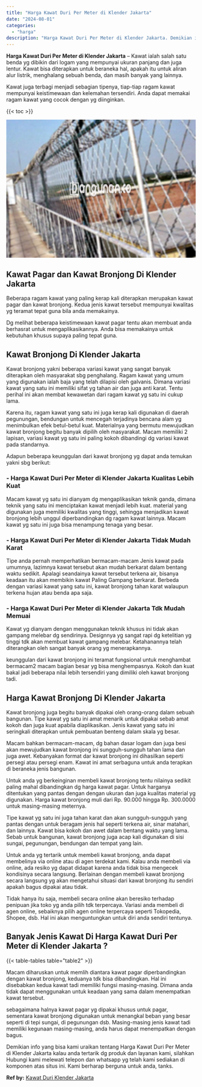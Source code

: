 ```yaml
---
title: "Harga Kawat Duri Per Meter di Klender Jakarta"
date: "2024-08-01"
categories: 
  - "harga"
description: "Harga Kawat Duri Per Meter di Klender Jakarta. Demikian info yang bisa kami uraikan tentang Harga Kawat Duri Per Meter di Klender Jakarta kalau anda tertarik..."
---
```


**Harga Kawat Duri Per Meter di Klender Jakarta** – Kawat ialah salah satu benda yg dibikin dari logam yang mempunyai ukuran panjang dan juga lentur. Kawat bisa diterapkan untuk beraneka hal, apakah itu untuk aliran alur listrik, menghalang sebuah benda, dan masih banyak yang lainnya.

Kawat juga terbagi menjadi sebagian tipenya, tiap-tiap ragam kawat mempunyai keistimewaan dan kelemahan tersendiri. Anda dapat memakai ragam kawat yang cocok dengan yg diinginkan.

{{< toc >}}

![Harga Kawat Duri Per Meter di Klender Jakarta](/images/jual-kawat-murah52.png)

## Kawat Pagar dan Kawat Bronjong Di Klender Jakarta

Beberapa ragam kawat yang paling kerap kali diterapkan merupakan kawat pagar dan kawat bronjong. Kedua jenis kawat tersebut mempunyai kwalitas yg teramat tepat guna bila anda memakainya.

Dg melihat beberapa keistimewaan kawat pagar tentu akan membuat anda berhasrat untuk mengaplikasikannya. Anda bisa memakainya untuk kebutuhan khusus supaya paling tepat guna.

## Kawat Bronjong Di Klender Jakarta

Kawat bronjong yakni beberapa variasi kawat yang sangat banyak diterapkan oleh masyarakat sbg penghalang. Ragam kawat yang umum yang digunakan ialah baja yang telah dilapisi oleh galvanis. Dimana variasi kawat yang satu ini memiliki sifat yg tahan air dan juga anti karat. Tentu perihal ini akan membat kewawetan dari ragam kawat yg satu ini cukup lama.

Karena itu, ragam kawat yang satu ini juga kerap kali digunakan di daerah pegunungan, bendungan untuk mencegah terjadinya bencana alam yg menimbulkan efek betul-betul kuat. Materialnya yang bermutu mewujudkan kawat bronjong begitu banyak dipilih oleh masyarakat. Macam memiliki 2 lapisan, variasi kawat yg satu ini paling kokoh dibandingi dg variasi kawat pada standarnya.

Adapun beberapa keunggulan dari kawat bronjong yg dapat anda temukan yakni sbg berikut:

### \- Harga Kawat Duri Per Meter di Klender Jakarta Kualitas Lebih Kuat

Macam kawat yg satu ini dianyam dg mengaplikasikan teknik ganda, dimana teknik yang satu ini menciptakan kawat menjadi lebih kuat. material yang digunakan juga memiliki kwalitas yang tinggi, sehingga menjadikan kawat bronjong lebih unggul diperbandingkan dg ragam kawat lainnya. Macam kawat yg satu ini juga bisa menampung tenaga yang besar.

### \- Harga Kawat Duri Per Meter di Klender Jakarta Tidak Mudah Karat

Tipe anda pernah memperhatikan bermacam-macam Jenis kawat pada umumnya, lazimnya kawat tersebut akan mudah berkarat dalam bentang waktu sedikit. Apalagi seandainya kawat tersebut terkena air, bisanya keadaan itu akan membikin kawat Paling Gampang berkarat. Berbeda dengan variasi kawat yang satu ini, kawat bronjong tahan karat walaupun terkena hujan atau benda apa saja.

### \- Harga Kawat Duri Per Meter di Klender Jakarta Tdk Mudah Memuai

Kawat yg dianyam dengan menggunakan teknik khusus ini tidak akan gampang melebar dg sendirinya. Designnya yg sangat rapi dg ketelitian yg tinggi tdk akan membuat kawat gampang melebar. Ketahanannya telah diterangkan oleh sangat banyak orang yg menerapkannya.

keunggulan dari kawat bronjong ini teramat fungsional untuk menghambat bermacam2 macam bagian besar yg bisa menghempasnya. Kokoh dan kuat bakal jadi beberapa nilai lebih tersendiri yang dimiliki oleh kawat bronjong tadi.

## Harga Kawat Bronjong Di Klender Jakarta

Kawat bronjong juga begitu banyak dipakai oleh orang-orang dalam sebuah bangunan. Tipe kawat yg satu ini amat menarik untuk dipakai sebab amat kokoh dan juga kuat apabila diaplikasikan. Jenis kawat yang satu ini seringkali diterapkan untuk pembuatan benteng dalam skala yg besar.

Macam bahkan bermacam-macam, dg bahan dasar logam dan juga besi akan mewujudkan kawat bronjong ini sungguh-sungguh tahan lama dan juga awet. Kebanyakan format dar kawat bronjong ini dihasilkan seperti persegi atau persegi enam. Kawat ini amat serbaguna untuk anda terapkan di beraneka jenis bangunan.

Untuk anda yg berkeinginan membeli kawat bronjong tentu nilainya sedikit paling mahal dibandingkan dg harga kawat pagar. Untuk harganya ditentukan yang pantas dengan dengan ukuran dan juga kualitas material yg digunakan. Harga kawat bronjong muli dari Rp. 90.000 hingga Rp. 300.0000 untuk masing-masing meternya.

Tipe kawat yg satu ini juga tahan karat dan akan sungguh-sungguh yang pantas dengan untuk beragam jenis hal seperti terkena air, sinar matahari, dan lainnya. Kawat bisa kokoh dan awet dalam bentang waktu yang lama. Sebab untuk bangunan, kawat bronjong juga acap kali digunakan di sisi sungai, pegunungan, bendungan dan tempat yang lain.

Untuk anda yg tertarik untuk membeli kawat bronjong, anda dapat membelinya via online atau di agen terdekat kami. Kalau anda membeli via online, ada resiko yg dapat didapat karena anda tidak bisa mengecek kondisinya secara langsung. Berlainan dengan membeli kawat bronjong secara langsung yg akan mengetahui situasi dari kawat bronjong itu sendiri apakah bagus dipakai atau tidak.

Tidak hanya itu saja, membeli secara online akan beresiko terhadap penipuan jika toko yg anda pilih tdk terpercaya. Variasi anda membeli di agen online, sebaiknya pilih agen online terpercaya seperti Tokopedia, Shopee, dsb. Hal ini akan menguntungkan untuk diri anda sendiri tentunya.

## Banyak Jenis Kawat Di Harga Kawat Duri Per Meter di Klender Jakarta ?

{{< table-tables table="table2" >}}

Macam diharuskan untuk memlih diantara kawat pagar diperbandingkan dengan kawat bronjong, keduanya tdk bisa dibandingkan. Hal ini disebabkan kedua kawat tadi memiliki fungsi masing-masing. Dimana anda tidak dapat menggunakan untuk keadaan yang sama dalam menempatkan kawat tersebut.

sebagaimana halnya kawat pagar yg dipakai khusus untuk pagar, sementara kawat bronjong digunakan untuk menangkal beban yang besar seperti di tepi sungai, di pegunungan dsb. Masing-masing jenis kawat tadi memiliki kegunaan masing-masing, anda harus dapat menempatkan dengan bagus.

Demikian info yang bisa kami uraikan tentang Harga Kawat Duri Per Meter di Klender Jakarta kalau anda tertarik dg produk dan layanan kami, silahkan Hubungi kami melewati telepon dan whatsapp yg telah kami sediakan di komponen atas situs ini. Kami berharap berguna untuk anda, tanks.

**Ref by:** [Kawat Duri Klender Jakarta](https://id.wikipedia.org/wiki/Kawat)
